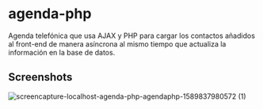 # agenda-php
Agenda telefónica que usa AJAX y PHP para cargar los contactos añadidos al front-end de manera asíncrona al mismo tiempo que actualiza la
información en la base de datos. 


## Screenshots

![screencapture-localhost-agenda-php-agendaphp-1589837980572 (1)](https://user-images.githubusercontent.com/65259231/82262377-6cb79900-9926-11ea-8a73-a237454e89ef.png)


